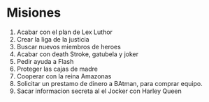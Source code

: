 # Misiones

1. Acabar con el plan de Lex Luthor
2. Crear la liga de la justicia
3. Buscar nuevos miembros de heroes
4. Acabar con death Stroke, gatubela y joker
5. Pedir ayuda a Flash
6. Proteger las cajas de madre
7. Cooperar con la reina Amazonas
8. Solicitar un prestamo de dinero a BAtman, para comprar equipo.
9. Sacar informacion secreta al el Jocker con Harley Queen